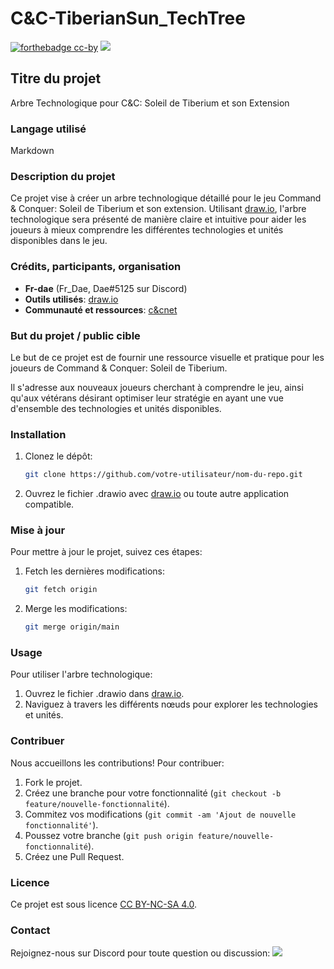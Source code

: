 # C&C-TiberianSun_TechTree
[![forthebadge cc-by](https://licensebuttons.net/l/by-nc-sa/4.0/88x31.png)](https://creativecommons.org/licenses/by/4.0) [![](https://img.shields.io/badge/Discord-7289DA?style=for-the-badge&logo=discord&logoColor=white)](https://discord.gg/tyJX8dx) 

## Titre du projet
Arbre Technologique pour C&C: Soleil de Tiberium et son Extension

### Langage utilisé
Markdown

### Description du projet
Ce projet vise à créer un arbre technologique détaillé pour le jeu Command & Conquer: Soleil de Tiberium et son extension. Utilisant [draw.io](https://github.com/jgraph), l'arbre technologique sera présenté de manière claire et intuitive pour aider les joueurs à mieux comprendre les différentes technologies et unités disponibles dans le jeu.

### Crédits, participants, organisation
- **Fr-dae** (Fr_Dae, Dae#5125 sur Discord)
- **Outils utilisés**: [draw.io](https://github.com/jgraph)
- **Communauté et ressources**: [c&cnet](https://cncnet.org/)

### But du projet / public cible
Le but de ce projet est de fournir une ressource visuelle et pratique pour les joueurs de Command & Conquer: Soleil de Tiberium. 

Il s'adresse aux nouveaux joueurs cherchant à comprendre le jeu, ainsi qu'aux vétérans désirant optimiser leur stratégie en ayant une vue d'ensemble des technologies et unités disponibles.

### Installation
1. Clonez le dépôt:
    ```bash
    git clone https://github.com/votre-utilisateur/nom-du-repo.git
    ```
2. Ouvrez le fichier .drawio avec [draw.io](https://app.diagrams.net/) ou toute autre application compatible.

### Mise à jour
Pour mettre à jour le projet, suivez ces étapes:
1. Fetch les dernières modifications:
    ```bash
    git fetch origin
    ```
2. Merge les modifications:
    ```bash
    git merge origin/main
    ```

### Usage
Pour utiliser l'arbre technologique:
1. Ouvrez le fichier .drawio dans [draw.io](https://app.diagrams.net/).
2. Naviguez à travers les différents nœuds pour explorer les technologies et unités.

### Contribuer
Nous accueillons les contributions! Pour contribuer:
1. Fork le projet.
2. Créez une branche pour votre fonctionnalité (`git checkout -b feature/nouvelle-fonctionnalité`).
3. Commitez vos modifications (`git commit -am 'Ajout de nouvelle fonctionnalité'`).
4. Poussez votre branche (`git push origin feature/nouvelle-fonctionnalité`).
5. Créez une Pull Request.

### Licence
Ce projet est sous licence [CC BY-NC-SA 4.0](https://creativecommons.org/licenses/by/4.0/).

### Contact
Rejoignez-nous sur Discord pour toute question ou discussion:
[![](https://img.shields.io/badge/Discord-7289DA?style=for-the-badge&logo=discord&logoColor=white)](https://discord.gg/tyJX8dx)
